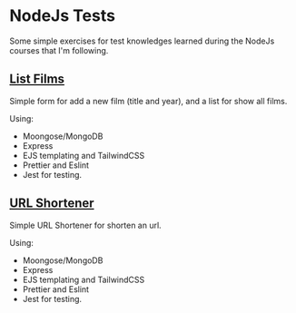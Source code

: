 # NodeJs Tests

Some simple exercises for test knowledges learned during the NodeJs courses that I'm following.

## [List Films](https://github.com/falconandrea/simple-nodejs-tests/tree/main/list-films)

Simple form for add a new film (title and year), and a list for show all films.

Using:

- Moongose/MongoDB
- Express
- EJS templating and TailwindCSS
- Prettier and Eslint
- Jest for testing.

## [URL Shortener](https://github.com/falconandrea/simple-nodejs-tests/tree/main/url-shortener)

Simple URL Shortener for shorten an url.

Using:

- Moongose/MongoDB
- Express
- EJS templating and TailwindCSS
- Prettier and Eslint
- Jest for testing.
